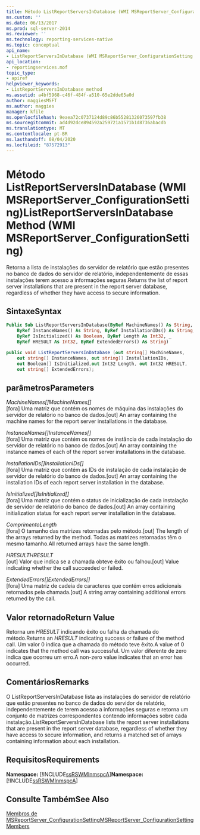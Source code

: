 ```yaml
---
title: Método ListReportServersInDatabase (WMI MSReportServer_ConfigurationSetting) | Microsoft Docs
ms.custom: ''
ms.date: 06/13/2017
ms.prod: sql-server-2014
ms.reviewer: ''
ms.technology: reporting-services-native
ms.topic: conceptual
api_name:
- ListReportServersInDatabase (WMI MSReportServer_ConfigurationSetting Class)
api_location:
- reportingservices.mof
topic_type:
- apiref
helpviewer_keywords:
- ListReportServersInDatabase method
ms.assetid: a4bf5968-c46f-484f-a510-65e2dde65a0d
author: maggiesMSFT
ms.author: maggies
manager: kfile
ms.openlocfilehash: 9eaea72c0737124d89c86b55281326073597fb38
ms.sourcegitcommit: ad4d92dce894592a259721a1571b1d8736abacdb
ms.translationtype: MT
ms.contentlocale: pt-BR
ms.lasthandoff: 08/04/2020
ms.locfileid: "87572913"
---
```

# <a name="listreportserversindatabase-method-wmi-msreportserver_configurationsetting"></a><span data-ttu-id="a4685-102">Método ListReportServersInDatabase (WMI MSReportServer_ConfigurationSetting)</span><span class="sxs-lookup"><span data-stu-id="a4685-102">ListReportServersInDatabase Method (WMI MSReportServer_ConfigurationSetting)</span></span>
  <span data-ttu-id="a4685-103">Retorna a lista de instalações do servidor de relatório que estão presentes no banco de dados do servidor de relatório, independentemente de essas instalações terem acesso a informações seguras.</span><span class="sxs-lookup"><span data-stu-id="a4685-103">Returns the list of report server installations that are present in the report server database, regardless of whether they have access to secure information.</span></span>  
  
## <a name="syntax"></a><span data-ttu-id="a4685-104">Sintaxe</span><span class="sxs-lookup"><span data-stu-id="a4685-104">Syntax</span></span>  
  
```vb  
Public Sub ListReportServersInDatabase(ByRef MachineNames() As String, _  
    ByRef InstanceNames() As String, ByRef InstallationIDs() As String, _  
    ByRef IsInitialized() As Boolean, ByRef Length As Int32, _  
    ByRef HRESULT As Int32, ByRef ExtendedErrors() As String)  
```  
  
```csharp  
public void ListReportServersInDatabase (out string[] MachineNames,   
    out string[] InstanceNames, out string[] InstallationIDs,   
    out Boolean[] IsInitialized,out Int32 Length, out Int32 HRESULT,    
    out string[] ExtendedErrors);  
```  
  
## <a name="parameters"></a><span data-ttu-id="a4685-105">parâmetros</span><span class="sxs-lookup"><span data-stu-id="a4685-105">Parameters</span></span>  
 <span data-ttu-id="a4685-106">*MachineNames[]*</span><span class="sxs-lookup"><span data-stu-id="a4685-106">*MachineNames[]*</span></span>  
 <span data-ttu-id="a4685-107">[fora] Uma matriz que contém os nomes de máquina das instalações do servidor de relatório no banco de dados.</span><span class="sxs-lookup"><span data-stu-id="a4685-107">[out] An array containing the machine names for the report server installations in the database.</span></span>  
  
 <span data-ttu-id="a4685-108">*InstanceNames[]*</span><span class="sxs-lookup"><span data-stu-id="a4685-108">*InstanceNames[]*</span></span>  
 <span data-ttu-id="a4685-109">[fora] Uma matriz que contém os nomes de instância de cada instalação do servidor de relatório no banco de dados.</span><span class="sxs-lookup"><span data-stu-id="a4685-109">[out] An array containing the instance names of each of the report server installations in the database.</span></span>  
  
 <span data-ttu-id="a4685-110">*InstallationIDs[]*</span><span class="sxs-lookup"><span data-stu-id="a4685-110">*InstallationIDs[]*</span></span>  
 <span data-ttu-id="a4685-111">[fora] Uma matriz que contém as IDs de instalação de cada instalação de servidor de relatório do banco de dados.</span><span class="sxs-lookup"><span data-stu-id="a4685-111">[out] An array containing the installation IDs of each report server installation in the database.</span></span>  
  
 <span data-ttu-id="a4685-112">*IsInitialized[]*</span><span class="sxs-lookup"><span data-stu-id="a4685-112">*IsInitialized[]*</span></span>  
 <span data-ttu-id="a4685-113">[fora] Uma matriz que contém o status de inicialização de cada instalação de servidor de relatório do banco de dados.</span><span class="sxs-lookup"><span data-stu-id="a4685-113">[out] An array containing initialization status for each report server installation in the database.</span></span>  
  
 <span data-ttu-id="a4685-114">*Comprimento*</span><span class="sxs-lookup"><span data-stu-id="a4685-114">*Length*</span></span>  
 <span data-ttu-id="a4685-115">[fora] O tamanho das matrizes retornadas pelo método.</span><span class="sxs-lookup"><span data-stu-id="a4685-115">[out] The length of the arrays returned by the method.</span></span> <span data-ttu-id="a4685-116">Todas as matrizes retornadas têm o mesmo tamanho.</span><span class="sxs-lookup"><span data-stu-id="a4685-116">All returned arrays have the same length.</span></span>  
  
 <span data-ttu-id="a4685-117">*HRESULT*</span><span class="sxs-lookup"><span data-stu-id="a4685-117">*HRESULT*</span></span>  
 <span data-ttu-id="a4685-118">[out] Valor que indica se a chamada obteve êxito ou falhou.</span><span class="sxs-lookup"><span data-stu-id="a4685-118">[out] Value indicating whether the call succeeded or failed.</span></span>  
  
 <span data-ttu-id="a4685-119">*ExtendedErrors[]*</span><span class="sxs-lookup"><span data-stu-id="a4685-119">*ExtendedErrors[]*</span></span>  
 <span data-ttu-id="a4685-120">[fora] Uma matriz de cadeia de caracteres que contém erros adicionais retornados pela chamada.</span><span class="sxs-lookup"><span data-stu-id="a4685-120">[out] A string array containing additional errors returned by the call.</span></span>  
  
## <a name="return-value"></a><span data-ttu-id="a4685-121">Valor retornado</span><span class="sxs-lookup"><span data-stu-id="a4685-121">Return Value</span></span>  
 <span data-ttu-id="a4685-122">Retorna um *HRESULT* indicando êxito ou falha da chamada do método.</span><span class="sxs-lookup"><span data-stu-id="a4685-122">Returns an *HRESULT* indicating success or failure of the method call.</span></span> <span data-ttu-id="a4685-123">Um valor 0 indica que a chamada do método teve êxito.</span><span class="sxs-lookup"><span data-stu-id="a4685-123">A value of 0 indicates that the method call was successful.</span></span> <span data-ttu-id="a4685-124">Um valor diferente de zero indica que ocorreu um erro.</span><span class="sxs-lookup"><span data-stu-id="a4685-124">A non-zero value indicates that an error has occurred.</span></span>  
  
## <a name="remarks"></a><span data-ttu-id="a4685-125">Comentários</span><span class="sxs-lookup"><span data-stu-id="a4685-125">Remarks</span></span>  
 <span data-ttu-id="a4685-126">O ListReportServersInDatabase lista as instalações do servidor de relatório que estão presentes no banco de dados do servidor de relatório, independentemente de terem acesso a informações seguras e retorna um conjunto de matrizes correspondentes contendo informações sobre cada instalação.</span><span class="sxs-lookup"><span data-stu-id="a4685-126">ListReportServersInDatabase lists the report server installations that are present in the report server database, regardless of whether they have access to secure information, and returns a matched set of arrays containing information about each installation.</span></span>  
  
## <a name="requirements"></a><span data-ttu-id="a4685-127">Requisitos</span><span class="sxs-lookup"><span data-stu-id="a4685-127">Requirements</span></span>  
 <span data-ttu-id="a4685-128">**Namespace:** [!INCLUDE[ssRSWMInmspcA](../../includes/ssrswminmspca-md.md)]</span><span class="sxs-lookup"><span data-stu-id="a4685-128">**Namespace:** [!INCLUDE[ssRSWMInmspcA](../../includes/ssrswminmspca-md.md)]</span></span>  
  
## <a name="see-also"></a><span data-ttu-id="a4685-129">Consulte Também</span><span class="sxs-lookup"><span data-stu-id="a4685-129">See Also</span></span>  
 [<span data-ttu-id="a4685-130">Membros de MSReportServer_ConfigurationSetting</span><span class="sxs-lookup"><span data-stu-id="a4685-130">MSReportServer_ConfigurationSetting Members</span></span>](msreportserver-configurationsetting-members.md)  
  
  
